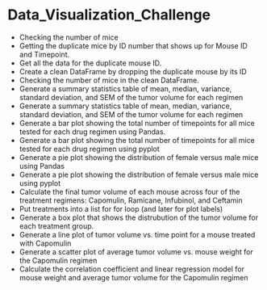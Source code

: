 # Data_Visualization_Challenge

- Checking the number of mice
- Getting the duplicate mice by ID number that shows up for Mouse ID and Timepoint.
- Get all the data for the duplicate mouse ID. 
- Create a clean DataFrame by dropping the duplicate mouse by its ID
- Checking the number of mice in the clean DataFrame.
- Generate a summary statistics table of mean, median, variance, standard deviation, and SEM of the tumor volume for each regimen
- Generate a summary statistics table of mean, median, variance, standard deviation, and SEM of the tumor volume for each regimen
- Generate a bar plot showing the total number of timepoints for all mice tested for each drug regimen using Pandas.
- Generate a bar plot showing the total number of timepoints for all mice tested for each drug regimen using pyplot
- Generate a pie plot showing the distribution of female versus male mice using Pandas
- Generate a pie plot showing the distribution of female versus male mice using pyplot
- Calculate the final tumor volume of each mouse across four of the treatment regimens: Capomulin, Ramicane, Infubinol, and Ceftamin
- Put treatments into a list for for loop (and later for plot labels)
- Generate a box plot that shows the distrubution of the tumor volume for each treatment group.
- Generate a line plot of tumor volume vs. time point for a mouse treated with Capomulin
- Generate a scatter plot of average tumor volume vs. mouse weight for the Capomulin regimen
- Calculate the correlation coefficient and linear regression model for mouse weight and average tumor volume for the Capomulin regimen
